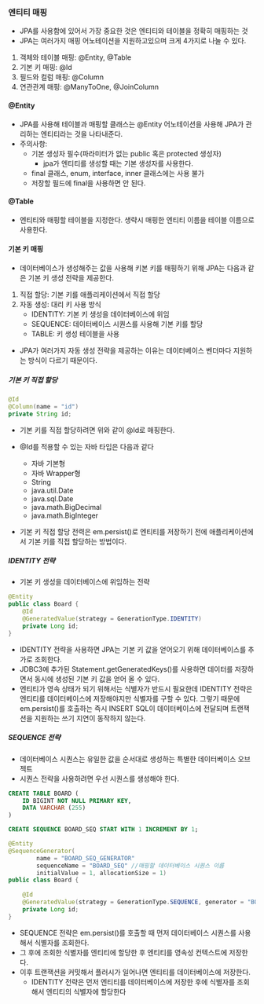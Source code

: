 ### 엔티티 매핑
- JPA를 사용함에 있어서 가장 중요한 것은 엔티티와 테이블을 정확히 매핑하는 것
- JPA는 여러가지 매핑 어노테이션을 지원하고있으며 크게 4가지로 나눌 수 있다.
1. 객체와 테이블 매핑: @Entity, @Table
2. 기본 키 매핑: @Id
3. 필드와 컬럼 매핑: @Column
4. 연관관계 매핑: @ManyToOne, @JoinColumn


#### @Entity
- JPA를 사용해 테이블과 매핑할 클래스는 @Entity 어노테이션을 사용해 JPA가 관리하는 엔티티라는 것을 나타내준다.
- 주의사항:
    - 기본 생성자 필수(파라미터가 없는 public 혹은 protected 생성자)
      - jpa가 엔티티를 생성할 때는 기본 생성자를 사용한다.
    - final 클래스, enum, interface, inner 클래스에는 사용 불가
    - 저장할 필드에 final을 사용하면 안 된다.
    
#### @Table
- 엔티티와 매핑할 테이블을 지정한다. 생략시 매핑한 엔티티 이름을 테이블 이름으로 사용한다.

#### 기본 키 매핑
- 데이터베이스가 생성해주는 값을 사용해 키본 키를 매핑하기 위해 JPA는 다음과 같은 기본 키 생성 전략을 제공한다.
1. 직접 할당: 기본 키를 애플리케이션에서 직접 할당
2. 자동 생성: 대리 키 사용 방식
   - IDENTITY: 기본 키 생성을 데이터베이스에 위임
   - SEQUENCE: 데이터베이스 시퀀스를 사용해 기본 키를 할당
   - TABLE: 키 생성 테이블을 사용

- JPA가 여러가지 자동 생성 전략을 제공하는 이유는 데이터베이스 벤더마다 지원하는 방식이 다르기 때문이다.

##### 기본 키 직접 할당
```java
@Id
@Column(name = "id")
private String id;
```
- 기본 키를 직접 할당하려면 위와 같이 @Id로 매핑한다.
- @Id를 적용할 수 있는 자바 타입은 다음과 같다
    - 자바 기본형
    - 자바 Wrapper형
    - String
    - java.util.Date
    - java.sql.Date
    - java.math.BigDecimal
    - java.math.BigInteger
    
- 기본 키 직접 할당 전력은 em.persist()로 엔티티를 저장하기 전에 애플리케이션에서 기본 키를 직접 할당하는 방법이다.

##### IDENTITY 전략
- 기본 키 생성을 데이터베이스에 위임하는 전략
```java
@Entity
public class Board {
    @Id
    @GeneratedValue(strategy = GenerationType.IDENTITY)
    private Long id;
}
```
- IDENTITY 전략을 사용하면 JPA는 기본 키 값을 얻어오기 위해 데이터베이스를 추가로 조회한다.
- JDBC3에 추가된 Statement.getGeneratedKeys()를 사용하면 데이터를 저장하면서 동시에 생성된 기본 키 값을 얻어 올 수 있다.
- 엔티티가 영속 상태가 되기 위해서는 식별자가 반드시 필요한데 IDENTITY 전략은 엔티티를 데이터베이스에 저장해야지만 식별자를 구할 수 있다. 그렇기 때문에 em.persist()를 호출하는 즉시 INSERT SQL이 데이터베이스에 전달되며 트랜잭션을 지원하는 쓰기 지연이 동작하지 않는다.

##### SEQUENCE 전략
- 데이터베이스 시퀀스는 유일한 값을 순서대로 생성하는 특별한 데이터베이스 오브젝트
- 시퀀스 전략을 사용하려면 우선 시퀀스를 생성해야 한다.
```sql
CREATE TABLE BOARD (
    ID BIGINT NOT NULL PRIMARY KEY,
    DATA VARCHAR (255)
)

CREATE SEQUENCE BOARD_SEQ START WITH 1 INCREMENT BY 1;
```
```java
@Entity
@SequenceGenerator(
        name = "BOARD_SEQ_GENERATOR"
        sequenceName = "BOARD_SEQ" //매핑할 데이터베이스 시퀀스 이름
        initialValue = 1, allocationSize = 1)
public class Board {
    
    @Id
    @GeneratedValue(strategy = GenerationType.SEQUENCE, generator = "BOARD_SEQ_GENERATOR")
    private Long id;
}
```
- SEQUENCE 전략은 em.persist()를 호출할 때 먼저 데이터베이스 시퀀스를 사용해서 식별자를 조회한다.
- 그 후에 조회한 식별자를 엔티티에 할당한 후 엔티티를 영속성 컨텍스트에 저장한다.
- 이후 트랜잭션을 커밋해서 플러시가 일어나면 엔티티를 데이터베이스에 저장한다.
    - IDENTITY 전략은 먼저 엔티티를 데이터베이스에 저장한 후에 식별자를 조회해서 엔티티의 식별자에 할당한다
    
